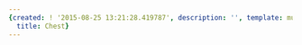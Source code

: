 ```yaml
---
{created: ! '2015-08-25 13:21:28.419787', description: '', template: muscle.html,
  title: Chest}
---
```


